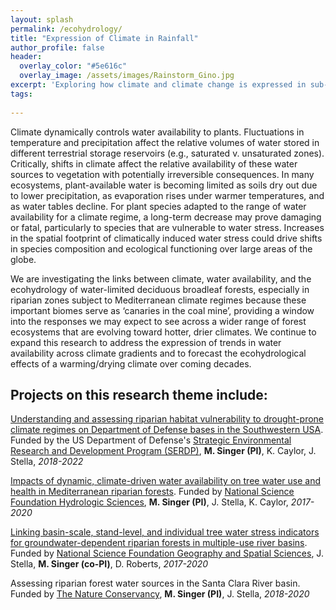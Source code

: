 ```yaml
---
layout: splash
permalink: /ecohydrology/
title: "Expression of Climate in Rainfall"
author_profile: false
header:
  overlay_color: "#5e616c"
  overlay_image: /assets/images/Rainstorm_Gino.jpg
excerpt: 'Exploring how climate and climate change is expressed in sub-daily rainfall characteristics in dryland regions.'
tags:
    
---
```


Climate dynamically controls water availability to plants. Fluctuations in temperature and precipitation affect the relative volumes of water stored in different terrestrial storage reservoirs (e.g., saturated v. unsaturated zones). Critically, shifts in climate affect the relative availability of these water sources to vegetation with potentially irreversible consequences. In many ecosystems, plant-available water is becoming limited as soils dry out due to lower precipitation, as evaporation rises under warmer temperatures, and as water tables decline. For plant species adapted to the range of water availability for a climate regime, a long-term decrease may prove damaging or fatal, particularly to species that are vulnerable to water stress. Increases in the spatial footprint of climatically induced water stress could drive shifts in species composition and ecological functioning over large areas of the globe. 

We are investigating the links between climate, water availability, and the ecohydrology of water-limited deciduous broadleaf forests, especially in riparian zones subject to Mediterranean climate regimes because these important biomes serve as ‘canaries in the coal mine’, providing a window into the responses we may expect to see across a wider range of forest ecosystems that are evolving toward hotter, drier climates. We continue to expand this research to address the expression of trends in water availability across climate gradients and to forecast the ecohydrological effects of a warming/drying climate over coming decades.

## Projects on this research theme include:<br>
[Understanding and assessing riparian habitat vulnerability to drought-prone climate regimes on Department of Defense bases in the Southwestern USA](https://www.serdp-estcp.org/Program-Areas/Resource-Conservation-and-Resiliency/RC18-1006). Funded by the US Department of Defense's [Strategic Environmental Research and Development Program (SERDP)](https://www.serdp-estcp.org/), **M. Singer (PI)**, K. Caylor, J. Stella, _2018-2022_

[Impacts of dynamic, climate-driven water availability on tree water use and health in Mediterranean riparian forests](https://nsf.gov/awardsearch/showAward?AWD_ID=1700555). Funded by [National Science Foundation Hydrologic Sciences](https://www.nsf.gov/funding/pgm_summ.jsp?pims_id=13684), **M. Singer (PI)**, J. Stella, K. Caylor, _2017-2020_

[Linking basin-scale, stand-level, and individual tree water stress indicators for groundwater-dependent riparian forests in multiple-use river basins](https://www.nsf.gov/awardsearch/showAward?AWD_ID=1660490). Funded by [National Science Foundation Geography and Spatial Sciences](https://www.nsf.gov/funding/pgm_summ.jsp?pims_id=505034), J. Stella, **M. Singer (co-PI)**, D. Roberts, _2017-2020_

Assessing riparian forest water sources in the Santa Clara River basin. Funded by [The Nature Conservancy](https://www.nature.org/en-us/), **M. Singer (PI)**, J. Stella, _2018-2020_



